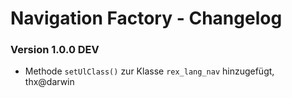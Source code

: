 Navigation Factory - Changelog
==============================

### Version 1.0.0 DEV

* Methode `setUlClass()` zur Klasse `rex_lang_nav` hinzugefügt, thx@darwin

